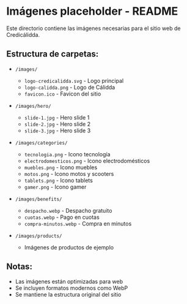 # Imágenes placeholder - README

Este directorio contiene las imágenes necesarias para el sitio web de Credicálidda.

## Estructura de carpetas:

- `/images/`
  - `logo-credicalidda.svg` - Logo principal
  - `logo-calidda.png` - Logo de Cálidda
  - `favicon.ico` - Favicon del sitio
  
- `/images/hero/`
  - `slide-1.jpg` - Hero slide 1
  - `slide-2.jpg` - Hero slide 2
  - `slide-3.jpg` - Hero slide 3
  
- `/images/categories/`
  - `tecnologia.png` - Icono tecnología
  - `electrodomesticos.png` - Icono electrodomésticos
  - `muebles.png` - Icono muebles
  - `motos.png` - Icono motos y scooters
  - `tablets.png` - Icono tablets
  - `gamer.png` - Icono gamer
  
- `/images/benefits/`
  - `despacho.webp` - Despacho gratuito
  - `cuotas.webp` - Pago en cuotas
  - `compra-minutos.webp` - Compra en minutos
  
- `/images/products/`
  - Imágenes de productos de ejemplo

## Notas:
- Las imágenes están optimizadas para web
- Se incluyen formatos modernos como WebP
- Se mantiene la estructura original del sitio
